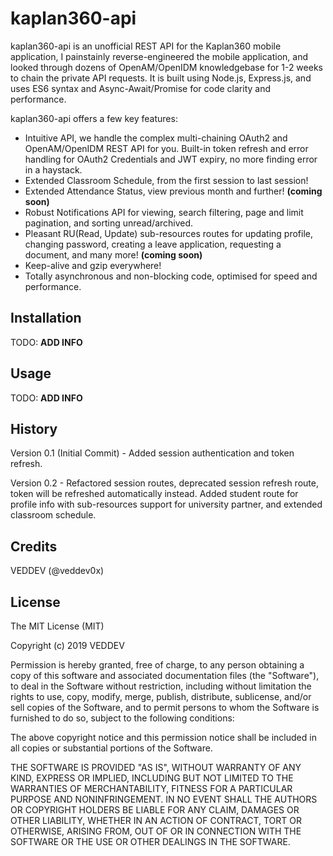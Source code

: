 # kaplan360-api
kaplan360-api is an unofficial REST API for the Kaplan360 mobile application, I painstainly reverse-engineered the mobile application, and looked through dozens of OpenAM/OpenIDM knowledgebase for 1-2 weeks to chain the private API requests. It is built using Node.js, Express.js, and uses ES6 syntax and Async-Await/Promise for code clarity and performance.

kaplan360-api offers a few key features:
- Intuitive API, we handle the complex multi-chaining OAuth2 and OpenAM/OpenIDM REST API for you. Built-in token refresh and error handling for OAuth2 Credentials and JWT expiry, no more finding error in a haystack.
- Extended Classroom Schedule, from the first session to last session!
- Extended Attendance Status, view previous month and further! **(coming soon)**
- Robust Notifications API for viewing, search filtering, page and limit pagination, and sorting unread/archived.
- Pleasant RU(Read, Update) sub-resources routes for updating profile, changing password, creating a leave application, requesting a document, and many more! **(coming soon)**
- Keep-alive and gzip everywhere!
- Totally asynchronous and non-blocking code, optimised for speed and performance.
 
## Installation
 
TODO: **ADD INFO**

## Usage
 
TODO: **ADD INFO**
 
## History
 
Version 0.1 (Initial Commit) - Added session authentication and token refresh.

Version 0.2 - Refactored session routes, deprecated session refresh route, token will be refreshed automatically instead. Added student route for profile info with sub-resources support for university partner, and extended classroom schedule.
 
## Credits
 
VEDDEV (@veddev0x)
 
## License
 
The MIT License (MIT)

Copyright (c) 2019 VEDDEV

Permission is hereby granted, free of charge, to any person obtaining a copy of this software and associated documentation files (the "Software"), to deal in the Software without restriction, including without limitation the rights to use, copy, modify, merge, publish, distribute, sublicense, and/or sell copies of the Software, and to permit persons to whom the Software is furnished to do so, subject to the following conditions:

The above copyright notice and this permission notice shall be included in all copies or substantial portions of the Software.

THE SOFTWARE IS PROVIDED "AS IS", WITHOUT WARRANTY OF ANY KIND, EXPRESS OR IMPLIED, INCLUDING BUT NOT LIMITED TO THE WARRANTIES OF MERCHANTABILITY, FITNESS FOR A PARTICULAR PURPOSE AND NONINFRINGEMENT. IN NO EVENT SHALL THE AUTHORS OR COPYRIGHT HOLDERS BE LIABLE FOR ANY CLAIM, DAMAGES OR OTHER LIABILITY, WHETHER IN AN ACTION OF CONTRACT, TORT OR OTHERWISE, ARISING FROM, OUT OF OR IN CONNECTION WITH THE SOFTWARE OR THE USE OR OTHER DEALINGS IN THE SOFTWARE.
 
